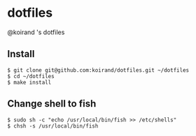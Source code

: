 dotfiles
===

@koirand 's dotfiles

## Install

```
$ git clone git@github.com:koirand/dotfiles.git ~/dotfiles
$ cd ~/dotfiles
$ make install
```

## Change shell to fish

```
$ sudo sh -c "echo /usr/local/bin/fish >> /etc/shells"
$ chsh -s /usr/local/bin/fish
```
